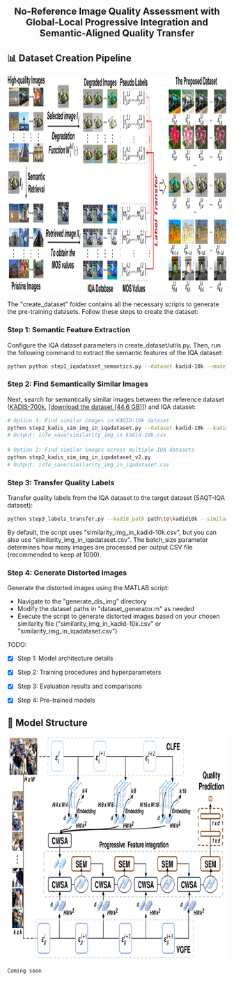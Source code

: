 <h2 align="center"> No-Reference Image Quality Assessment with Global-Local Progressive Integration and Semantic-Aligned Quality Transfer

## 📊 Dataset Creation Pipeline
<div align="center"> 
<img src="assets/dataset_pipeline.png" alt="dataset" width="1800" height="500">
</div>

The "create_dataset" folder contains all the necessary scripts to generate the pre-training datasets. Follow these steps to create the dataset:

 
### Step 1: Semantic Feature Extraction
Configure the IQA dataset parameters in create_dataset/utils.py. Then, run the following command to extract the semantic features of the IQA dataset:
```bash
python python step1_iqadataset_semantics.py --dataset kadid-10k --model_name resnet50 --output_dir ./info_save
```
### Step 2: Find Semantically Similar Images
Next, search for semantically similar images between the reference dataset ([KADIS-700k](https://database.mmsp-kn.de/kadid-10k-database.html), [[download the dataset (44.6 GB)]](https://datasets.vqa.mmsp-kn.de/archives/kadis700k.zip)) and IQA dataset:

```bash
# Option 1: Find similar images in KADID-10k dataset
python step2_kadis_sim_img_in_iqadataset.py --dataset kadid-10k --kadis_ref_imgs_path path\to\kadis700k\ref_imgs --kadis_list ./info_save/selected_kadis_imgs50k.txt
# Output: info_save/similarity_img_in_kadid-10k.csv

# Option 2: Find similar images across multiple IQA datasets
python step2_kadis_sim_img_in_iqadataset_v2.py
# Output: info_save/similarity_img_in_iqadataset.csv
```
### Step 3: Transfer Quality Labels
Transfer quality labels from the IQA dataset to the target dataset (SAQT-IQA dataset):
```bash
python step3_labels_transfer.py --kadid_path path\to\kadid10k --similarity_file ./info_save/similarity_img_in_kadid-10k.csv --output_dir ./labels --batch_size 1000
```
By default, the script uses "similarity_img_in_kadid-10k.csv", but you can also use "similarity_img_in_iqadataset.csv". The batch_size parameter determines how many images are processed per output CSV file (recommended to keep at 1000).
 
  
### Step 4: Generate Distorted Images
Generate the distorted images using the MATLAB script:
- Navigate to the "generate_dis_img" directory
- Modify the dataset paths in "dataset_generator.m" as needed
- Execute the script to generate distorted images based on your chosen similarity file ("similarity_img_in_kadid-10k.csv" or "similarity_img_in_iqadataset.csv")

TODO:
- [x] Step 1: Model architecture details
- [x] Step 2: Training procedures and hyperparameters
- [x] Step 3: Evaluation results and comparisons
- [x] Step 4: Pre-trained models
 

 
## 🤖 Model Structure
 
<div align="center"> 
  <img src="assets/framework.png" alt="图片描述" width="840" height="512">
</div>

```bash
Coming soon
```
